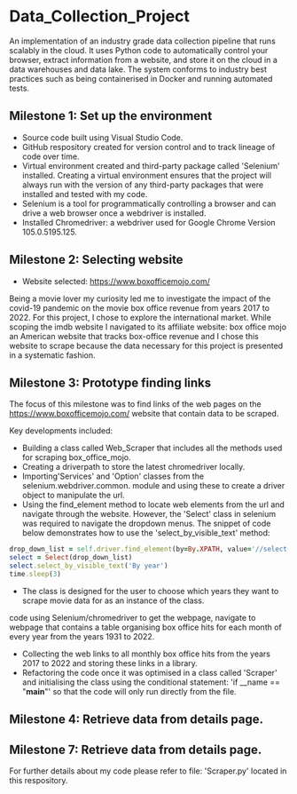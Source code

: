 # Data_Collection_Project 
An implementation of an industry grade data collection pipeline that runs scalably in the cloud. It uses Python code to automatically control your browser, extract information from a website, and store it on the cloud in a data warehouses and data lake. The system conforms to industry best practices such as being containerised in Docker and running automated tests.

## Milestone 1: Set up the environment
- Source code built using Visual Studio Code.
- GitHub respository created for version control and to track lineage of code over time.
- Virtual environment created and third-party package called 'Selenium' installed. Creating a virtual environment ensures that the project will always run with the version of any third-party packages that were installed and tested with my code. 
- Selenium is a tool for programmatically controlling a browser and can drive a web browser once a webdriver is installed.
- Installed Chromedriver: a webdriver used for Google Chrome Version 105.0.5195.125.

## Milestone 2: Selecting website

- Website selected: https://www.boxofficemojo.com/

Being a movie lover my curiosity led me to investigate the impact of the covid-19 pandemic on the movie box office revenue from years 2017 to 2022. For this project, I chose to explore the international market. While scoping the imdb website I navigated to its affiliate website: box office mojo an American website that tracks box-office revenue and I chose this website to scrape because the data necessary for this project is presented in a systematic fashion.

## Milestone 3: Prototype finding links

The focus of this milestone was to find links of the web pages on the https://www.boxofficemojo.com/ website that contain data to be scraped.

Key developments included:
- Building a class called Web_Scraper that includes all the methods used for scraping box_office_mojo. 
- Creating a driverpath to store the latest chromedriver locally.
- Importing'Services' and 'Option' classes from the selenium.webdriver.common. module and using these to create a   driver object to manipulate the url.
- Using the find_element method to locate web elements from the url and navigate through the website. However, the 'Select' class in selenium was required to navigate the dropdown menus. The snippet of code below demonstrates how to use the 'select_by_visible_text' method:

```ruby
drop_down_list = self.driver.find_element(by=By.XPATH, value='//select[@id="view-navSelector"]') 
select = Select(drop_down_list)
select.select_by_visible_text('By year')
time.sleep(3)
```

   
- The class is designed for the user to choose which years they want to scrape movie data for as an instance of the class. 


code using Selenium/chromedriver to get the webpage, navigate to webpage that contains a table organising box office hits for each month of every year from the years 1931 to 2022.
- Collecting the web links to all monthly box office hits from the years 2017 to 2022 and storing these links in a library. 
- Refactoring the code once it was optimised in a class called 'Scraper' and initialising the class using the conditional statement: 'if __name == "__main__"' so that the code will only run directly from the file.


## Milestone 4: Retrieve data from details page.




## Milestone 7: Retrieve data from details page.







For further details about my code please refer to file: 'Scraper.py' located in this respository. 








